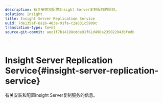 ```yaml
---
description: 有关安装和配置Insight Server复制服务的信息。
solution: Insight
title: Insight Server Replication Service
uuid: 7de135af-8a16-463e-91fa-c2a831c5909c
translation-type: tm+mt
source-git-commit: aec1f7b14198cdde91f61d490a235022943bfedb

---
```



# Insight Server Replication Service{#insight-server-replication-service}

有关安装和配置Insight Server复制服务的信息。

